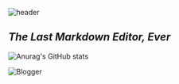 ![header](https://capsule-render.vercel.app/api?text=KimYoungMin&type=wave&color=gradient&height=200)

## _The Last Markdown Editor, Ever_

![Anurag's GitHub stats](https://github-readme-stats.vercel.app/api?username=kimyoungmin101&&show_icons=true&theme=gruvbox)


![Blogger](https://img.shields.io/badge/Blogger-FF5722?style=for-the-badge&logo=blogger&logoColor=white)
